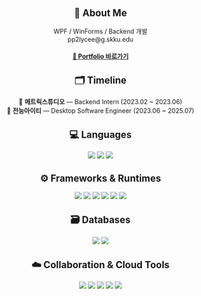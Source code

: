 <h2 align="center">📌 About Me</h2>

<p align="center">
  WPF / WinForms / Backend 개발<br/>
  pp2lycee@g.skku.edu
</p>

<h4 align="center">
  <a href="https://github.com/taeju-moon/Portfolio/blob/main/portfolio.pdf" target="_blank">📄 Portfolio 바로가기</a>
</h4>

<h2 align="center">🗂️ Timeline</h2>

<p align="center">
  🏢 <strong>메트릭스튜디오</strong> — Backend Intern (2023.02 ~ 2023.06)<br/>
  💼 <strong>전능아이티</strong> — Desktop Software Engineer (2023.06 ~ 2025.07)
</p>


<h2 align="center">💻 Languages</h2>

<p align="center">
  <img src="https://img.shields.io/badge/C%23-8A0886?style=for-the-badge&logo=csharp&logoColor=white"/>
  <img src="https://img.shields.io/badge/TypeScript-3178C6?style=for-the-badge&logo=typescript&logoColor=white"/>
  <img src="https://img.shields.io/badge/Python-3776AB?style=for-the-badge&logo=python&logoColor=white"/>
</p>


<h2 align="center">⚙️ Frameworks & Runtimes</h2>

<p align="center">
  <img src="https://img.shields.io/badge/WPF-512BD4?style=for-the-badge&logo=dotnet&logoColor=white"/>
  <img src="https://img.shields.io/badge/WinForms-5C2D91?style=for-the-badge&logo=windows&logoColor=white"/>
  <img src="https://img.shields.io/badge/Node.js-339933?style=for-the-badge&logo=nodedotjs&logoColor=white"/>
  <img src="https://img.shields.io/badge/Express-000000?style=for-the-badge&logo=express&logoColor=white"/>
  <img src="https://img.shields.io/badge/Django-092E20?style=for-the-badge&logo=django&logoColor=white"/>
  <img src="https://img.shields.io/badge/React-61DAFB?style=for-the-badge&logo=react&logoColor=black"/>
</p>


<h2 align="center">🗃️ Databases</h2>

<p align="center">
  <img src="https://img.shields.io/badge/MSSQL-CC2927?style=for-the-badge&logo=microsoftsqlserver&logoColor=white"/>
  <img src="https://img.shields.io/badge/MongoDB-47A248?style=for-the-badge&logo=mongodb&logoColor=white"/>
</p>


<h2 align="center">☁️ Collaboration & Cloud Tools</h2>

<p align="center">
  <img src="https://img.shields.io/badge/AWS-232F3E?style=for-the-badge&logo=amazonaws&logoColor=white"/>
  <img src="https://img.shields.io/badge/Jira-0052CC?style=for-the-badge&logo=jira&logoColor=white"/>
  <img src="https://img.shields.io/badge/Slack-4A154B?style=for-the-badge&logo=slack&logoColor=white"/>
  <img src="https://img.shields.io/badge/GitHub-181717?style=for-the-badge&logo=github&logoColor=white"/>
  <img src="https://img.shields.io/badge/Microsoft Teams-6264A7?style=for-the-badge&logo=microsoftteams&logoColor=white"/>
</p>


